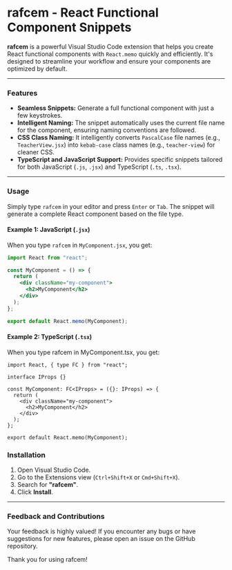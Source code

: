 # rafcem - React Functional Component Snippets

**rafcem** is a powerful Visual Studio Code extension that helps you create React functional components with `React.memo` quickly and efficiently. It's designed to streamline your workflow and ensure your components are optimized by default.

---

### Features

- **Seamless Snippets:** Generate a full functional component with just a few keystrokes.
- **Intelligent Naming:** The snippet automatically uses the current file name for the component, ensuring naming conventions are followed.
- **CSS Class Naming:** It intelligently converts `PascalCase` file names (e.g., `TeacherView.jsx`) into `kebab-case` class names (e.g., `teacher-view`) for cleaner CSS.
- **TypeScript and JavaScript Support:** Provides specific snippets tailored for both JavaScript (`.js`, `.jsx`) and TypeScript (`.ts`, `.tsx`).

---

### Usage

Simply type `rafcem` in your editor and press `Enter` or `Tab`. The snippet will generate a complete React component based on the file type.

#### Example 1: JavaScript (`.jsx`)

When you type `rafcem` in `MyComponent.jsx`, you get:

```jsx
import React from "react";

const MyComponent = () => {
  return (
    <div className="my-component">
      <h2>MyComponent</h2>
    </div>
  );
};

export default React.memo(MyComponent);
```

#### Example 2: TypeScript (`.tsx`)

When you type rafcem in MyComponent.tsx, you get:

```tsx
import React, { type FC } from "react";

interface IProps {}

const MyComponent: FC<IProps> = ({}: IProps) => {
  return (
    <div className="my-component">
      <h2>MyComponent</h2>
    </div>
  );
};

export default React.memo(MyComponent);
```

### Installation

1.  Open Visual Studio Code.
2.  Go to the Extensions view (`Ctrl+Shift+X` or `Cmd+Shift+X`).
3.  Search for **"rafcem"**.
4.  Click **Install**.

---

### Feedback and Contributions

Your feedback is highly valued! If you encounter any bugs or have suggestions for new features, please open an issue on the GitHub repository.

Thank you for using rafcem!
